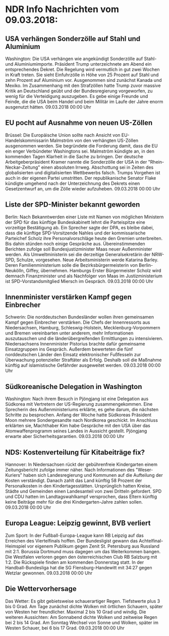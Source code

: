 # NDR Info Nachrichten vom 09.03.2018:


## USA verhängen Sonderzölle auf Stahl und Aluminium
Washington: Die USA verhängen wie angekündigt Sonderzölle auf Stahl- und Aluminiumimporte. Präsident Trump unterzeichnete am Abend ein entsprechendes Dekret. Die Regelung wird vermutlich in gut zwei Wochen in Kraft treten. Sie sieht Einfuhrzölle in Höhe von 25 Prozent auf Stahl und zehn Prozent auf Aluminium vor. Ausgenommen sind zunächst Kanada und Mexiko. Im Zusammenhang mit den Strafzöllen hatte Trump zuvor massive Kritik an Deutschland geübt und der Bundesregierung vorgeworfen, zu wenig für die Verteidigung auszugeben. Es gebe einige Freunde und Feinde, die die USA beim Handel und beim Militär im Laufe der Jahre enorm ausgenutzt hätten. 09.03.2018 00:00 Uhr 

## EU pocht auf Ausnahme von neuen US-Zöllen
Brüssel: Die Europäische Union sollte nach Ansicht von EU-Handelskommissarin Malmström von den verhängten US-Zöllen ausgenommen werden. Sie begründete die Forderung damit, dass die EU ein enger Verbündeter Washingtons sei. Malmström kündigte an, in den kommenden Tagen Klarheit in die Sache zu bringen. Der deutsche Arbeitgeberpräsident Kramer nannte die Sonderzölle der USA in der "Rhein-Neckar-Zeitung" einen absoluten Irrweg. Abschottung sei in Zeiten des globalisierten und digitalisierten Wettbewerbs falsch. Trumps Vorgehen ist auch in der eigenen Partei umstritten. Der republikanische Senator Flake kündigte umgehend nach der Unterzeichnung des Dekrets einen Gesetzentwurf an, um die Zölle wieder aufzuheben. 09.03.2018 00:00 Uhr 

## Liste der SPD-Minister bekannt geworden
Berlin: Nach Bekanntwerden einer Liste mit Namen von möglichen Ministern der SPD für das künftige Bundeskabinett lehnt die Parteispitze eine vorzeitige Bestätigung ab. Ein Sprecher sagte der DPA, es bleibe dabei, dass die künftige SPD-Vorsitzende Nahles und der kommissarische Parteichef Scholz ihre Personalvorschläge heute den Gremien unterbreiten. Bis dahin stünden noch einige Gespräche aus. Übereinstimmenden Berichten zufolge soll Bundesjustizminister Maas neuer Außenminister werden. Als Umweltministerin sei die derzeitige Generalsekretärin der NRW-SPD, Schulze, vorgesehen. Neue Arbeitsministerin werde Katarina Barley. Deren Familienministerium solle die Bezirksbürgermeisterin von Berlin-Neukölln, Giffey, übernehmen. Hamburgs Erster Bürgermeister Scholz wird demnach Finanzminister und als Nachfolger von Maas im Justizministerium ist SPD-Vorstandsmitglied Miersch im Gespräch. 09.03.2018 00:00 Uhr 

## Innenminister verstärken Kampf gegen Einbrecher
Schwerin: Die norddeutschen Bundesländer wollen ihren gemeinsamen Kampf gegen Einbrecher verstärken. Die Chefs der Innenressorts aus Niedersachsen, Hamburg, Schleswig-Holstein, Mecklenburg-Vorpommern und Bremen vereinbarten unter anderem, mehr Informationen auszutauschen und die länderübergreifenden Ermittlungen zu intensivieren. Niedersachsens Innenminister Pistorius brachte dafür gemeinsame Einsatzgruppen ins Gespräch. Außerdem bewerteten die fünf norddeutschen Länder den Einsatz elektronischer Fußfesseln zur Überwachung potenzieller Straftäter als Erfolg. Deshalb soll die Maßnahme künftig auf islamistische Gefährder ausgeweitet werden. 09.03.2018 00:00 Uhr 

## Südkoreanische Delegation in Washington
Washington: Nach ihrem Besuch in Pjöngjang ist eine Delegation aus Südkorea mit Vertretern der US-Regierung zusammengekommen. Eine Sprecherin des Außenministeriums erklärte, es gehe darum, die nächsten Schritte zu besprochen. Anfang der Woche hatte Südkoreas Präsident Moon mehrere Sondergesandte nach Nordkorea geschickt. Im Anschluss erklärten sie, Machthaber Kim habe Gespräche mit den USA über das Atomwaffenprogramm seines Landes in Aussicht gestellt. Pjöngjang erwarte aber Sicherheitsgarantien. 09.03.2018 00:00 Uhr 

## NDS: Kostenverteilung für Kitabeiträge fix?
Hannover: In Niedersachsen rückt der gebührenfreie Kindergarten einem Zeitungsbericht zufolge immer näher. Nach Informationen des "Weser-Kuriers" haben sich Landesregierung und Kommunen auf die Aufteilung der Kosten verständigt. Danach zahlt das Land künftig 58 Prozent der Personalkosten in den Kindertagesstätten. Ursprünglich hatten Kreise, Städte und Gemeinden einen Landesanteil von zwei Dritteln gefordert. SPD und CDU hatten im Landtagswahlkampf versprochen, dass Eltern künftig keine Beiträge mehr für die drei Kindergarten-Jahre zahlen sollen. 09.03.2018 00:00 Uhr 

## Europa League: Leipzig gewinnt, BVB verliert
Zum Sport: In der Fußball-Europa-League kann RB Leipzig auf das Erreichen des Viertelfinals hoffen. Der Bundesligist gewann das Achtelfinal-Heimspiel vor eigenem Publikum gegen Zenit St. Petersburg aus Russland mit 2:1.
Borussia Dortmund muss dagegen um das Weiterkommen bangen. Die Westfalen verloren gegen den österreichischen Club RB Salzburg mit 1:2. Die Rückspiele finden am kommenden Donnerstag statt. In der Handball-Bundesliga hat die SG Flensburg-Handewitt mit 34:27 gegen Wetzlar gewonnen. 09.03.2018 00:00 Uhr 

## Die Wettervorhersage
Das Wetter: Es gibt gebietsweise schauerartiger Regen. Tiefstwerte plus 3 bis 0 Grad. Am Tage zunächst dichte Wolken mit örtlichen Schauern, später von Westen her freundlicher. Maximal 2 bis 10 Grad und windig. Die weiteren Aussichten: Am Sonnabend dichte Wolken und zeitweise Regen bei 2 bis 14 Grad. Am Sonntag Wechsel von Sonne und Wolken, später im Westen Schauer, bei 6 bis 17 Grad. 09.03.2018 00:00 Uhr 

